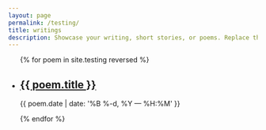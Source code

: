 ```yaml
---
layout: page
permalink: /testing/
title: writings
description: Showcase your writing, short stories, or poems. Replace this text with your description.
---
```


<ul class="post-list">
{% for poem in site.testing reversed %}
    <li>
        <h2><a class="poem-title" href="{{ poem.url | prepend: site.baseurl }}">{{ poem.title }}</a></h2>
        <p class="post-meta">{{ poem.date | date: '%B %-d, %Y — %H:%M' }}</p>
      </li>
{% endfor %}
</ul>